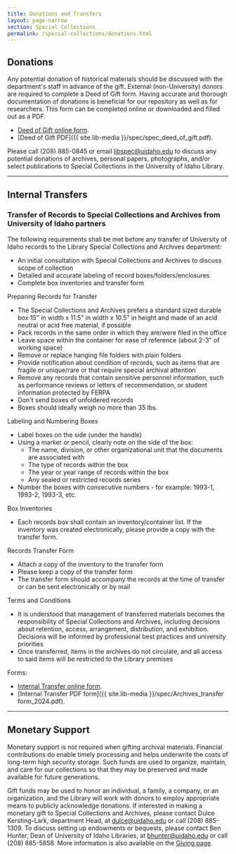 ```yaml
---
title: Donations and Transfers
layout: page-narrow
section: Special Collections
permalink: /special-collections/donations.html
---
```


## Donations

Any potential donation of historical materials should be discussed with the department's staff in advance of the gift. External (non-University) donors are required to complete a Deed of Gift form. Having accurate and thorough documentation of donations is beneficial for our repository as well as for researchers. This form can be completed online or downloaded and filled out as a PDF.

- [Deed of Gift online form](https://forms.office.com/pages/responsepage.aspx?id=Y2u8fpJXGUqyCwS4JgSIUxaSEHQ0MBFJmCa2EIVFmhNUOTk3OFhTNlNPSTRINEY2SlFaSkdaVlQ3OS4u).
- [Deed of Gift PDF]({{ site.lib-media }}/spec/spec_deed_of_gift.pdf).

Please call (208) 885-0845 or email <libspec@uidaho.edu> to discuss any potential donations of archives, personal papers, photographs, and/or select publications to Special Collections in the University of Idaho Library.

--------

## Internal Transfers

### Transfer of Records to Special Collections and Archives from University of Idaho partners

The following requirements shall be met before any transfer of University of Idaho records to the Library Special Collections and Archives department:

- An initial consultation with Special Collections and Archives to discuss scope of collection
- Detailed and accurate labeling of record boxes/folders/enclosures
- Complete box inventories and transfer form

Preparing Records for Transfer

- The Special Collections and Archives prefers a standard sized durable box 15" in width x 11.5" in width x 10.5" in height and made of an acid neutral or acid free material, if possible
- Pack records in the same order in which they are/were filed in the office
- Leave space within the container for ease of reference (about 2-3" of working space)
- Remove or replace hanging file folders with plain folders
- Provide notification about condition of records, such as items that are fragile or unique/rare or that require special archival attention
- Remove any records that contain sensitive personnel information, such as performance reviews or letters of recommendation, or student information protected by FERPA
- Don't send boxes of unfoldered records
- Boxes should ideally weigh no more than 35 lbs.

Labeling and Numbering Boxes

- Label boxes on the side (under the handle)
- Using a marker or pencil, clearly note on the side of the box: 
    - The name, division, or other organizational unit that the documents are associated with
    - The type of records within the box
    - The year or year range of records within the box
    - Any sealed or restricted records series 
- Number the boxes with consecutive numbers - for example: 1993-1, 1993-2, 1993-3, etc.

Box Inventories

- Each records box shall contain an inventory/container list. If the inventory was created electronically, please provide a copy with the transfer form.

Records Transfer Form

- Attach a copy of the inventory to the transfer form
- Please keep a copy of the transfer form 
- The transfer form should accompany the records at the time of transfer or can be sent electronically or by mail

Terms and Conditions

- It is understood that management of transferred materials becomes the responsibility of Special Collections and Archives, including decisions about retention, access, arrangement, distribution, and exhibition. Decisions will be informed by professional best practices and university priorities
- Once transferred, items in the archives do not circulate, and all access to said items will be restricted to the Library premises

Forms:

- [Internal Transfer online form](https://forms.office.com/pages/responsepage.aspx?id=Y2u8fpJXGUqyCwS4JgSIUxaSEHQ0MBFJmCa2EIVFmhNUQlMwNFlHQ09ONVZYRUFFVzhGRFBQR1U5Ry4u&route=shorturl).
- [Internal Transfer PDF form]({{ site.lib-media }}/spec/Archives_transfer form_2024.pdf).

--------

## Monetary Support

Monetary support is not required when gifting archival materials. Financial contributions do enable timely processing and helps underwrite the costs of long-term high security storage. Such funds are used to organize, maintain, and care for our collections so that they may be preserved and made available for future generations.

Gift funds may be used to honor an individual, a family, a company, or an organization, and the Library will work with donors to employ appropriate means to publicly acknowledge donations. 
If interested in making a monetary gift to Special Collections and Archives, please contact Dulce Kersting-Lark, department Head, at <dulce@uidaho.edu> or call (208) 885-1309. To discuss setting up endowments or bequests, please contact Ben Hunter, Dean of University of Idaho Libraries, at <bhunter@uidaho.edu> or call (208) 885-5858. 
More information is also available on the [Giving page](/giving/).
